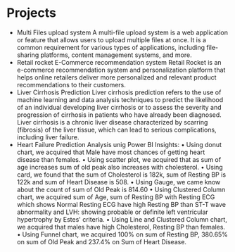 # Projects
* Multi Files upload system
    A multi-file upload system is a web application or feature that allows users to upload multiple files at once. It is a common requirement for various types of applications, including file-sharing platforms, content management systems, and more. 
* Retail rocket E-Commerce recommendation system
    Retail Rocket is an e-commerce recommendation system and personalization platform that helps online retailers deliver more personalized and relevant product recommendations to their customers.
* Liver Cirrhosis Prediction
    Liver cirrhosis prediction refers to the use of machine learning and data analysis techniques to predict the likelihood of an individual developing liver cirrhosis or to assess the severity and progression of cirrhosis in patients who have already been diagnosed. Liver cirrhosis is a chronic liver disease characterized by scarring (fibrosis) of the liver tissue, which can lead to serious complications, including liver failure.
* Heart Failure Prediction Analysis unig Power BI
    Insights:
•	Using donut chart, we acquired that Male have most chances of getting heart disease than females.
•	Using scatter plot, we acquired that as sum of age increases sum of old peak also increases with cholesterol.
•	Using card, we found that the sum of Cholesterol is 182k, sum of Resting BP is 122k and sum of Heart Disease is 508.
•	Using Gauge, we came know about the count of sum of Old Peak is 814.60
•	Using Clustered Column chart, we acquired sum of Age, sum of Resting BP with Resting ECG which shows Normal Resting ECG have high Resting BP than ST-T wave abnormality and LVH: showing probable or definite left ventricular hypertrophy by Estes' criteria.
•	Using Line and Clustered Column chart, we acquired that males have high Cholesterol, Resting BP than females.
•	Using Funnel chart, we acquired 100% on sum of Resting BP, 380.65% on sum of Old Peak and 237.4% on Sum of Heart Disease.

